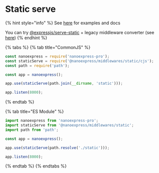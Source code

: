 # Static serve

{% hint style="info" %}
See [here](https://github.com/nanoexpress/middlewares/tree/master/static) for examples and docs

You can try [@expressjs/serve-static](https://github.com/expressjs/serve-static) + legacy middleware converter \(see [here](../middlewares.md)\)
{% endhint %}

{% tabs %}
{% tab title="CommonJS" %}
```javascript
const nanoexpress = require('nanoexpress-pro');
const staticServe = require('@nanoexpress/middlewares/static/cjs');
const path = require('path');

const app = nanoexpress();

app.use(staticServe(path.join(__dirname, 'static')));

app.listen(8000);
```
{% endtab %}

{% tab title="ES Module" %}
```javascript
import nanoexpress from 'nanoexpress-pro';
import staticServe from '@nanoexpress/middlewares/static';
import path from 'path';

const app = nanoexpress();

app.use(staticServe(path.resolve('./static')));

app.listen(8000);
```
{% endtab %}
{% endtabs %}

